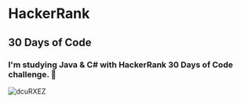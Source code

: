 # HackerRank
## 30 Days of Code
### I'm studying Java & C# with HackerRank 30 Days of Code challenge. 🧮
![dcuRXEZ](https://user-images.githubusercontent.com/76565829/166669825-d0060239-3bfb-4b51-b9e0-b9074648c3d3.gif)
